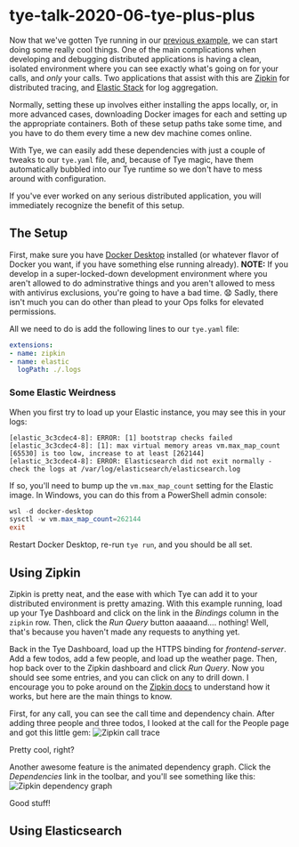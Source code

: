 # tye-talk-2020-06-tye-plus-plus
Now that we've gotten Tye running in our [previous example](../tye-talk-2020-05-tye-ahoy), we can start doing some really cool things.  One of the main complications when developing and debugging distributed applications is having a clean, isolated environment where you can see exactly what's going on for your calls, and *only* your calls.  Two applications that assist with this are [Zipkin](https://zipkin.io/) for distributed tracing, and [Elastic Stack](https://www.elastic.co/elastic-stack) for log aggregation.

Normally, setting these up involves either installing the apps locally, or, in more advanced cases, downloading Docker images for each and setting up the appropriate containers.  Both of these setup paths take some time, and you have to do them every time a new dev machine comes online.

With Tye, we can easily add these dependencies with just a couple of tweaks to our `tye.yaml` file, and, because of Tye magic, have them automatically bubbled into our Tye runtime so we don't have to mess around with configuration.

If you've ever worked on any serious distributed application, you will immediately recognize the benefit of this setup.

## The Setup
First, make sure you have [Docker Desktop](https://www.docker.com/products/docker-desktop) installed (or whatever flavor of Docker you want, if you have something else running already).  **NOTE:** If you develop in a super-locked-down development environment where you aren't allowed to do adminstrative things and you aren't allowed to mess with antivirus exclusions, you're going to have a bad time. :anguished:  Sadly, there isn't much you can do other than plead to your Ops folks for elevated permissions.

All we need to do is add the following lines to our `tye.yaml` file:
```yaml
extensions:
- name: zipkin
- name: elastic
  logPath: ./.logs
```

### Some Elastic Weirdness
When you first try to load up your Elastic instance, you may see this in your logs:
```
[elastic_3c3cdec4-8]: ERROR: [1] bootstrap checks failed
[elastic_3c3cdec4-8]: [1]: max virtual memory areas vm.max_map_count [65530] is too low, increase to at least [262144]
[elastic_3c3cdec4-8]: ERROR: Elasticsearch did not exit normally - check the logs at /var/log/elasticsearch/elasticsearch.log
```

If so, you'll need to bump up the `vm.max_map_count` setting for the Elastic image.  In Windows, you can do this from a PowerShell admin console:
```powershell
wsl -d docker-desktop
sysctl -w vm.max_map_count=262144
exit
```

Restart Docker Desktop, re-run `tye run`, and you should be all set.

## Using Zipkin
Zipkin is pretty neat, and the ease with which Tye can add it to your distributed environment is pretty amazing.  With this example running, load up your Tye Dashboard and click on the link in the *Bindings* column in the `zipkin` row.  Then, click the *Run Query* button aaaaand.... nothing!  Well, that's because you haven't made any requests to anything yet.

Back in the Tye Dashboard, load up the HTTPS binding for *frontend-server*.  Add a few todos, add a few people, and load up the weather page.  Then, hop back over to the Zipkin dashboard and click *Run Query*.  Now you should see some entries, and you can click on any to drill down.  I encourage you to poke around on the [Zipkin docs](https://zipkin.io/) to understand how it works, but here are the main things to know.

First, for any call, you can see the call time and dependency chain.  After adding three people and three todos, I looked at the call for the People page and got this little gem:
![Zipkin call trace](https://i.imgur.com/nX4EUrM.png)

Pretty cool, right?

Another awesome feature is the animated dependency graph.  Click the *Dependencies* link in the toolbar, and you'll see something like this:
![Zipkin dependency graph](https://i.imgur.com/WtwRj02.gif)

Good stuff!
## Using Elasticsearch
